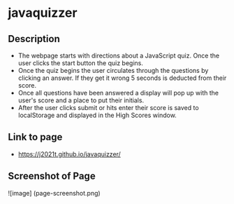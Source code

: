 # javaquizzer

## Description
- The webpage starts with directions about a JavaScript quiz.  Once the user clicks the start button the quiz begins.
- Once the quiz begins the user circulates through the questions by clicking an answer.  If they get it wrong 5 seconds is deducted from their score.
- Once all questions have been answered a display will pop up with the user's score and a place to put their initials.
- After the user clicks submit or hits enter their score is saved to localStorage and displayed in the High Scores window.

## Link to page 
- https://j2021t.github.io/javaquizzer/

## Screenshot of Page
![image] (page-screenshot.png)